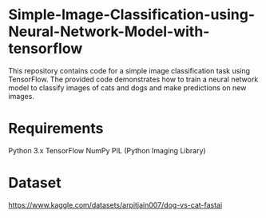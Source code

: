 ﻿# Simple-Image-Classification-using-Neural-Network-Model-with-tensorflow

 This repository contains code for a simple image classification task using TensorFlow. The provided code demonstrates how to train a neural network model to classify images of cats and dogs and make predictions on new images.

# Requirements
Python 3.x
TensorFlow
NumPy
PIL (Python Imaging Library)


# Dataset
https://www.kaggle.com/datasets/arpitjain007/dog-vs-cat-fastai
